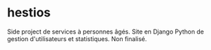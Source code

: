 # hestios

Side project de services à personnes âgés.
Site en Django Python de gestion d'utilisateurs et statistiques.
Non finalisé.
